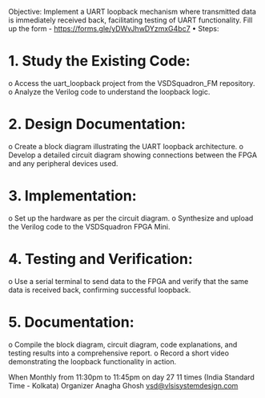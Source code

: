 Objective: Implement a UART loopback mechanism where transmitted data is immediately received back, facilitating testing of UART functionality.
Fill up the form - https://forms.gle/yDWvJhwDYzmxG4bc7 
•  Steps:
# 1.	Study the Existing Code:
o	Access the uart_loopback project from the VSDSquadron_FM repository.
o	Analyze the Verilog code to understand the loopback logic.

# 2.	Design Documentation:
o	Create a block diagram illustrating the UART loopback architecture.
o	Develop a detailed circuit diagram showing connections between the FPGA and any peripheral devices used.

# 3.	Implementation:
o	Set up the hardware as per the circuit diagram.
o	Synthesize and upload the Verilog code to the VSDSquadron FPGA Mini.

# 4.	Testing and Verification:
o	Use a serial terminal to send data to the FPGA and verify that the same data is received back, confirming successful loopback.

# 5.	Documentation:
o	Compile the block diagram, circuit diagram, code explanations, and testing results into a comprehensive report.
o	Record a short video demonstrating the loopback functionality in action.

When
Monthly from 11:30pm to 11:45pm on day 27 11 times (India Standard Time - Kolkata)
Organizer
Anagha Ghosh
vsd@vlsisystemdesign.com

